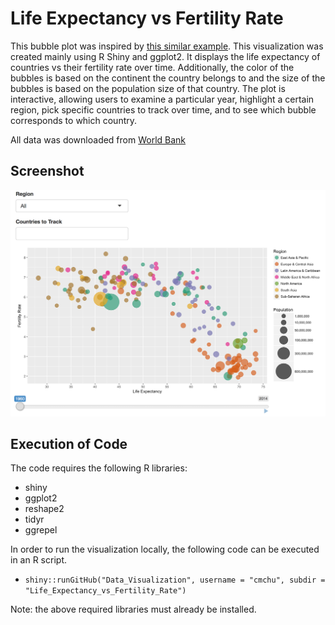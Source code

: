 # Life Expectancy vs Fertility Rate

This bubble plot was inspired by [this similar example](https://www.google.com/publicdata/explore?ds=d5bncppjof8f9_&ctype=b&strail=false&nselm=s&met_x=sp_dyn_le00_in&scale_x=lin&ind_x=false&met_y=sp_dyn_tfrt_in&scale_y=lin&ind_y=false&met_s=sp_pop_totl&scale_s=lin&ind_s=false&dimp_c=country:region&ifdim=country&iconSize=0.5&uniSize=0.035#!ctype=b&strail=false&bcs=d&nselm=s&met_x=sp_dyn_le00_in&scale_x=lin&ind_x=false&met_y=sp_dyn_tfrt_in&scale_y=lin&ind_y=false&met_s=sp_pop_totl&scale_s=lin&ind_s=false&dimp_c=country:region&ifdim=country&pit=-307213200000&hl=en_US&dl=en_US&ind=false). This visualization was created mainly using R Shiny and ggplot2. It displays the life expectancy of countries vs their fertility rate over time. Additionally, the color of the bubbles is based on the continent the country belongs to and the size of the bubbles is based on the population size of that country. The plot is interactive, allowing users to examine a particular year, highlight a certain region, pick specific countries to track over time, and to see which bubble corresponds to which country.

All data was downloaded from [World Bank](http://www.worldbank.org/)

## Screenshot

![alt tag](Screenshot.png)

## Execution of Code
The code requires the following R libraries:
- shiny
- ggplot2
- reshape2
- tidyr
- ggrepel

In order to run the visualization locally, the following code can be executed in an R script.
- ```shiny::runGitHub("Data_Visualization", username = "cmchu", subdir = "Life_Expectancy_vs_Fertility_Rate")```

Note: the above required libraries must already be installed.
